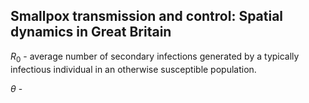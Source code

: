 ## Smallpox transmission and control: Spatial dynamics in Great Britain

$R_0$ - average number of secondary infections generated by a typically infectious individual in an otherwise susceptible population.

$\theta$ - 
<!--stackedit_data:
eyJoaXN0b3J5IjpbOTczMDczMjg3LDUyODk5MTAzNCw0OTc1ND
Q4NjcsMTc4Njc5ODc1MSwxMjk4NDQ1OTkxXX0=
-->